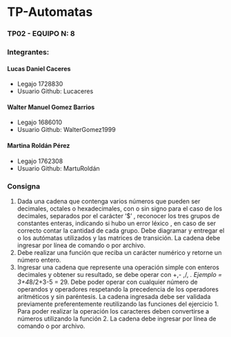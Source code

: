 # TP-Automatas

### TP02 - EQUIPO N: 8
### Integrantes:
#### Lucas Daniel Caceres
- Legajo 1728830
- Usuario Github: Lucaceres
#### Walter Manuel Gomez Barrios
- Legajo 1686010
- Usuario Github: WalterGomez1999
#### Martina Roldán Pérez
- Legajo 1762308
- Usuario Github: MartuRoldán

### Consigna
1) Dada una cadena que contenga varios números que pueden ser decimales, octales o
hexadecimales, con o sin signo para el caso de los decimales, separados por el carácter
‘$’ , reconocer los tres grupos de constantes enteras, indicando si hubo un error léxico ,
en caso de ser correcto contar la cantidad de cada grupo.
Debe diagramar y entregar el o los autómatas utilizados y las matrices de transición.
La cadena debe ingresar por línea de comando o por archivo.
2) Debe realizar una función que reciba un carácter numérico y retorne un número entero.
3) Ingresar una cadena que represente una operación simple con enteros decimales y
obtener su resultado, se debe operar con +,- ,/, *. Ejemplo = 3+4*8/2+3-5 = 29. Debe
poder operar con cualquier número de operandos y operadores respetando la precedencia
de los operadores aritméticos y sin paréntesis.
La cadena ingresada debe ser validada previamente preferentemente reutilizando las
funciones del ejercicio 1.
Para poder realizar la operación los caracteres deben convertirse a números utilizando la
función 2.
La cadena debe ingresar por línea de comando o por archivo.
